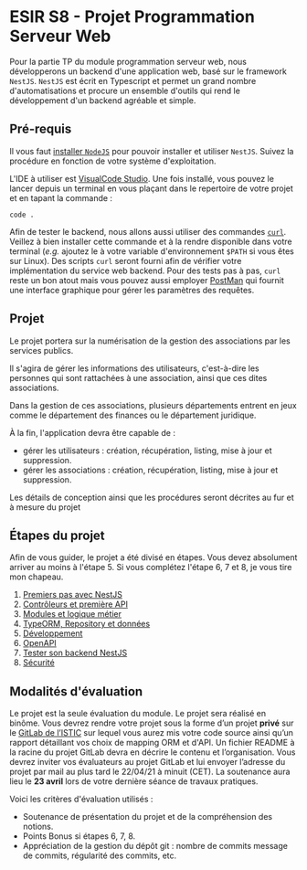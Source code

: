 # ESIR S8 - Projet Programmation Serveur Web

Pour la partie TP du module programmation serveur web, nous développerons un backend d'une application web, basé sur le 
framework `NestJS`.
`NestJS` est écrit en Typescript et permet un grand nombre d'automatisations et procure un ensemble d'outils qui rend le 
développement d'un backend agréable et simple.

## Pré-requis

Il vous faut [installer `NodeJS`](https://nodejs.org/en/download/) pour pouvoir installer et utiliser `NestJS`.
Suivez la procédure en fonction de votre système d'exploitation.

L'IDE à utiliser est [VisualCode Studio](https://code.visualstudio.com/). Une fois installé, vous pouvez le lancer depuis
un terminal en vous plaçant dans le repertoire de votre projet et en tapant la commande : 

```shell=
code .
``` 

Afin de tester le backend, nous allons aussi utiliser des commandes [`curl`](https://curl.se/download.html). 
Veillez à bien installer cette commande et à la rendre disponible dans votre terminal (_e.g._ ajoutez le à votre variable
d'environnement `$PATH` si vous êtes sur Linux). Des scripts `curl` seront fourni afin de vérifier votre implémentation 
du service web backend.
Pour des tests pas à pas, `curl` reste un bon atout mais vous pouvez aussi employer [PostMan](https://www.postman.com/)
qui fournit une interface graphique pour gérer les paramètres des requêtes.

## Projet

Le projet portera sur la numérisation de la gestion des associations par les services publics.

Il s'agira de gérer les informations des utilisateurs, c'est-à-dire les personnes qui sont rattachées à une association,
ainsi que ces dites associations.

Dans la gestion de ces associations, plusieurs départements entrent en jeux comme le département des finances ou le 
département juridique.

À la fin, l'application devra être capable de :
- gérer les utilisateurs : création, récupération, listing, mise à jour et suppression.
- gérer les associations : création, récupération, listing, mise à jour et suppression.

Les détails de conception ainsi que les procédures seront décrites au fur et à mesure du projet

## Étapes du projet

Afin de vous guider, le projet a été divisé en étapes. Vous devez absolument arriver au moins à l'étape 5. Si vous 
complétez l'étape 6, 7 et 8, je vous tire mon chapeau.

1. [Premiers pas avec NestJS](./premiers_pas_avec_nestjs.md)
2. [Contrôleurs et première API](./controleurs_et_premiere_api.md)
3. [Modules et logique métier](./modules_et_logiques_metiers.md)
4. [TypeORM, Repository et données](typeorm_repository_et_donnees.md)
5. [Développement](./developpement.md)
6. [OpenAPI](./openapi.md)
7. [Tester son backend NestJS](./tester_son_backend_nestjs.md)
8. [Sécurité](./securite.md)

## Modalités d'évaluation

Le projet est la seule évaluation du module. Le projet sera réalisé en binôme. Vous devrez rendre votre projet 
sous la forme d’un projet **privé** sur le [GitLab de l’ISTIC](https://gitlab.istic.univ-rennes1.fr) sur lequel vous 
aurez mis votre code source ainsi qu’un rapport détaillant vos choix de mapping ORM et d'API. Un fichier README 
à la racine du projet GitLab devra en décrire le contenu et l’organisation.
Vous devrez inviter vos évaluateurs au projet GitLab et lui envoyer l’adresse du projet par mail au plus tard
le 22/04/21 à minuit (CET). La soutenance aura lieu le **23 avril** lors de votre dernière séance de travaux pratiques.

Voici les critères d'évaluation utilisés :

- Soutenance de présentation du projet et de la compréhension des notions.
- Points Bonus si étapes 6, 7, 8.
- Appréciation de la gestion du dépôt git : nombre de commits message de commits, régularité des commits, etc.

